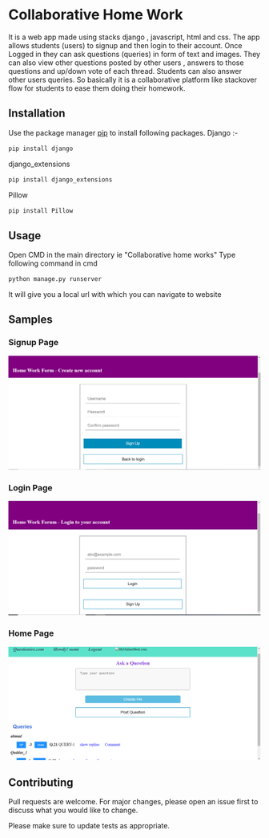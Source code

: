 # Collaborative Home Work
It is a web app made using stacks django , javascript, html and css. The app allows students (users) to signup and then login to their account. Once Logged in they
can ask questions (queries) in form of text and images. They can also view other questions posted by other users , answers to those questions and up/down vote of each thread.
Students can also answer other users queries. So basically it is a collaborative platform like stackover flow for students to ease them doing their homework.

## Installation

Use the package manager [pip](https://pip.pypa.io/en/stable/) to install following packages.
Django :- 
```bash
pip install django
```
django_extensions
```bash
pip install django_extensions
```
Pillow
```bash
pip install Pillow
```

## Usage
Open CMD in the main directory ie "Collaborative home works"
Type following command in cmd
```python
python manage.py runserver
```
It will give you a local url with which you can navigate to website

## Samples
  ### Signup Page
![Screenshot](PROJECT-SAMPLES/SIGNUP-PAGE.png)
  ### Login Page
![Screenshot](PROJECT-SAMPLES/LOGIN-PAGE.png)
  ### Home Page
![Screenshot](PROJECT-SAMPLES/HOME-PAGE.png)


## Contributing
Pull requests are welcome. For major changes, please open an issue first to discuss what you would like to change.

Please make sure to update tests as appropriate.
